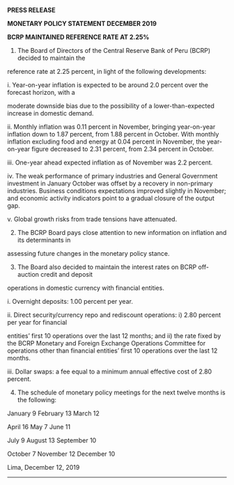 **PRESS RELEASE**

**MONETARY POLICY STATEMENT DECEMBER 2019**

**BCRP MAINTAINED REFERENCE RATE AT 2.25%**

1. The Board of Directors of the Central Reserve Bank of Peru (BCRP) decided to maintain the

reference rate at 2.25 percent, in light of the following developments:

i. Year-on-year inflation is expected to be around 2.0 percent over the forecast horizon, with a

moderate downside bias due to the possibility of a lower-than-expected increase in domestic
demand.

ii. Monthly inflation was 0.11 percent in November, bringing year-on-year inflation down to 1.87
percent, from 1.88 percent in October. With monthly inflation excluding food and energy at 0.04
percent in November, the year-on-year figure decreased to 2.31 percent, from 2.34 percent in
October.

iii. One-year ahead expected inflation as of November was 2.2 percent.

iv. The weak performance of primary industries and General Government investment in January
October was offset by a recovery in non-primary industries. Business conditions expectations
improved slightly in November; and economic activity indicators point to a gradual closure of
the output gap.

v. Global growth risks from trade tensions have attenuated.

2. The BCRP Board pays close attention to new information on inflation and its determinants in

assessing future changes in the monetary policy stance.

3. The Board also decided to maintain the interest rates on BCRP off-auction credit and deposit

operations in domestic currency with financial entities.

i. Overnight deposits: 1.00 percent per year.

ii. Direct security/currency repo and rediscount operations: i) 2.80 percent per year for financial

entities’ first 10 operations over the last 12 months; and ii) the rate fixed by the BCRP Monetary
and Foreign Exchange Operations Committee for operations other than financial entities’ first
10 operations over the last 12 months.

iii. Dollar swaps: a fee equal to a minimum annual effective cost of 2.80 percent.

4. The schedule of monetary policy meetings for the next twelve months is the following:

January 9 February 13 March 12

April 16 May 7 June 11

July 9 August 13 September 10

October 7 November 12 December 10

Lima, December 12, 2019


-----

